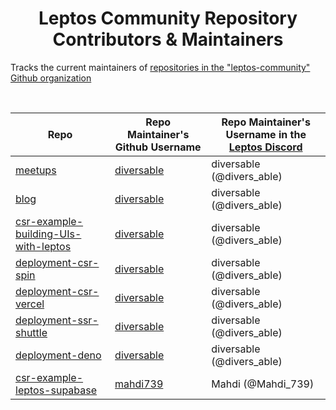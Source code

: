 <div align=center>

# Leptos Community Repository Contributors & Maintainers

</div>

Tracks the current maintainers of [repositories in the "leptos-community" Github organization](https://github.com/orgs/leptos-community/repositories?q=sort%3Aname-asc)


<br/>


| Repo | Repo Maintainer's Github Username | Repo Maintainer's Username in the  [Leptos Discord](https://discord.gg/x8NhWWYTV2) |
| ---- | ---- | ---- |
| [meetups](https://github.com/leptos-community/meetups) | [diversable](https://github.com/diversable) | diversable (@divers_able) |
| [blog](https://github.com/leptos-community/blog) | [diversable](https://github.com/diversable) | diversable (@divers_able) |
| [csr-example-building-UIs-with-leptos](https://github.com/leptos-community/csr-example-building-UIs-with-leptos) | [diversable](https://github.com/diversable) | diversable (@divers_able) |
| [deployment-csr-spin](https://github.com/leptos-community/deployment-csr-spin) | [diversable](https://github.com/diversable) | diversable (@divers_able) |
| [deployment-csr-vercel](https://github.com/leptos-community/deployment-csr-vercel) | [diversable](https://github.com/diversable) | diversable (@divers_able) |
| [deployment-ssr-shuttle](https://github.com/leptos-community/deployment-ssr-shuttle) | [diversable](https://github.com/diversable) | diversable (@divers_able) |
| [deployment-deno](https://github.com/leptos-community/deployment-deno) | [diversable](https://github.com/diversable) | diversable (@divers_able) |
| [csr-example-leptos-supabase](https://github.com/leptos-community/csr-example-leptos-supabase) | [mahdi739](https://github.com/mahdi739) | Mahdi (@Mahdi_739) |
